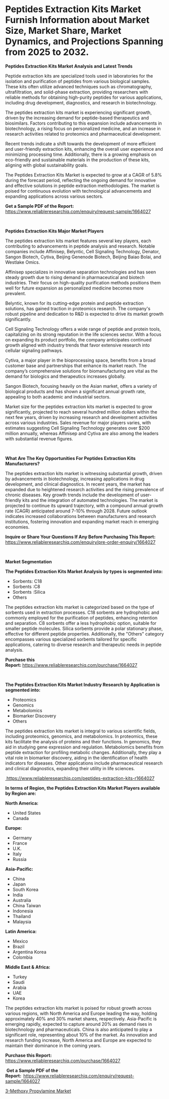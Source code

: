 <p><h1>Peptides Extraction Kits Market Furnish Information about Market Size, Market Share, Market Dynamics, and Projections Spanning from 2025 to 2032.</h1></p><p><strong>Peptides Extraction Kits Market Analysis and Latest Trends</strong></p>
<p><p>Peptide extraction kits are specialized tools used in laboratories for the isolation and purification of peptides from various biological samples. These kits often utilize advanced techniques such as chromatography, ultrafiltration, and solid-phase extraction, providing researchers with reliable methods for obtaining high-purity peptides for various applications, including drug development, diagnostics, and research in biotechnology. </p><p>The peptides extraction kits market is experiencing significant growth, driven by the increasing demand for peptide-based therapeutics and biosimilars. Factors contributing to this expansion include advancements in biotechnology, a rising focus on personalized medicine, and an increase in research activities related to proteomics and pharmaceutical development. </p><p>Recent trends indicate a shift towards the development of more efficient and user-friendly extraction kits, enhancing the overall user experience and minimizing processing time. Additionally, there is a growing emphasis on eco-friendly and sustainable materials in the production of these kits, aligning with global sustainability goals. </p><p>The Peptides Extraction Kits Market is expected to grow at a CAGR of 5.8% during the forecast period, reflecting the ongoing demand for innovative and effective solutions in peptide extraction methodologies. The market is poised for continuous evolution with technological advancements and expanding applications across various sectors.</p></p>
<p><strong>Get a Sample PDF of the Report:&nbsp;</strong> <a href="https://www.reliableresearchiq.com/enquiry/request-sample/1664027?utm_campaign=3262&utm_medium=2&utm_source=Github&utm_content=ia&utm_term=23032025&utm_id=peptides-extraction-kits">https://www.reliableresearchiq.com/enquiry/request-sample/1664027</a></p>
<p>&nbsp;</p>
<p><strong>Peptides Extraction Kits Major Market Players</strong></p>
<p><p>The peptides extraction kits market features several key players, each contributing to advancements in peptide analysis and research. Notable companies include Affinisep, Belyntic, Cell Signaling Technology, Denator, Sangon Biotech, Cytiva, Beijing Genenode Biotech, Beijing Baiao Bolai, and Westlake Omics.</p><p>Affinisep specializes in innovative separation technologies and has seen steady growth due to rising demand in pharmaceutical and biotech industries. Their focus on high-quality purification methods positions them well for future expansion as personalized medicine becomes more prevalent.</p><p>Belyntic, known for its cutting-edge protein and peptide extraction solutions, has gained traction in proteomics research. The company's robust pipeline and dedication to R&D is expected to drive its market growth significantly.</p><p>Cell Signaling Technology offers a wide range of peptide and protein tools, capitalizing on its strong reputation in the life sciences sector. With a focus on expanding its product portfolio, the company anticipates continued growth aligned with industry trends that favor extensive research into cellular signaling pathways.</p><p>Cytiva, a major player in the bioprocessing space, benefits from a broad customer base and partnerships that enhance its market reach. The company’s comprehensive solutions for biomanufacturing are vital as the demand for biologics and therapeutics increases globally.</p><p>Sangon Biotech, focusing heavily on the Asian market, offers a variety of biological products and has shown a significant annual growth rate, appealing to both academic and industrial sectors.</p><p>Market size for the peptides extraction kits market is expected to grow significantly, projected to reach several hundred million dollars within the next few years, driven by increasing research and development activities across various industries. Sales revenue for major players varies, with estimates suggesting Cell Signaling Technology generates over $200 million annually, whereas Affinisep and Cytiva are also among the leaders with substantial revenue figures.</p></p>
<p>&nbsp;</p>
<p><strong>What Are The Key Opportunities For Peptides Extraction Kits Manufacturers?</strong></p>
<p><p>The peptides extraction kits market is witnessing substantial growth, driven by advancements in biotechnology, increasing applications in drug development, and clinical diagnostics. In recent years, the market has expanded due to heightened research activities and the rising prevalence of chronic diseases. Key growth trends include the development of user-friendly kits and the integration of automated technologies. The market is projected to continue its upward trajectory, with a compound annual growth rate (CAGR) anticipated around 7-10% through 2028. Future outlook indicates increased collaborations between manufacturers and research institutions, fostering innovation and expanding market reach in emerging economies.</p></p>
<p><strong>Inquire or Share Your Questions If Any Before Purchasing This Report:</strong> <a href="https://www.reliableresearchiq.com/enquiry/pre-order-enquiry/1664027?utm_campaign=3262&utm_medium=2&utm_source=Github&utm_content=ia&utm_term=23032025&utm_id=peptides-extraction-kits">https://www.reliableresearchiq.com/enquiry/pre-order-enquiry/1664027</a></p>
<p>&nbsp;</p>
<p><strong>Market Segmentation</strong></p>
<p><strong>The Peptides Extraction Kits Market Analysis by types is segmented into:</strong></p>
<p><ul><li>Sorbents: C18</li><li>Sorbents :C8</li><li>Sorbents :Silica</li><li>Others</li></ul></p>
<p><p>The peptides extraction kits market is categorized based on the type of sorbents used in extraction processes. C18 sorbents are hydrophobic and commonly employed for the purification of peptides, enhancing retention and separation. C8 sorbents offer a less hydrophobic option, suitable for smaller peptide molecules. Silica sorbents provide a polar stationary phase, effective for different peptide properties. Additionally, the "Others" category encompasses various specialized sorbents tailored for specific applications, catering to diverse research and therapeutic needs in peptide analysis.</p></p>
<p><strong>Purchase this Report:&nbsp;</strong><a href="https://www.reliableresearchiq.com/purchase/1664027?utm_campaign=3262&utm_medium=2&utm_source=Github&utm_content=ia&utm_term=23032025&utm_id=peptides-extraction-kits">https://www.reliableresearchiq.com/purchase/1664027</a></p>
<p>&nbsp;</p>
<p><strong>The Peptides Extraction Kits Market Industry Research by Application is segmented into:</strong></p>
<p><ul><li>Proteomics</li><li>Genomics</li><li>Metabolomics</li><li>Biomarker Discovery</li><li>Others</li></ul></p>
<p><p>The peptides extraction kits market is integral to various scientific fields, including proteomics, genomics, and metabolomics. In proteomics, these kits facilitate the analysis of proteins and their functions. In genomics, they aid in studying gene expression and regulation. Metabolomics benefits from peptide extraction for profiling metabolic changes. Additionally, they play a vital role in biomarker discovery, aiding in the identification of health indicators for diseases. Other applications include pharmaceutical research and clinical diagnostics, expanding their utility in life sciences.</p></p>
<p><a href="https://www.reliableresearchiq.com/peptides-extraction-kits-r1664027?utm_campaign=3262&utm_medium=2&utm_source=Github&utm_content=ia&utm_term=23032025&utm_id=peptides-extraction-kits">&nbsp;https://www.reliableresearchiq.com/peptides-extraction-kits-r1664027</a></p>
<p><strong>In terms of Region, the Peptides Extraction Kits Market Players available by Region are:</strong></p>
<p>
    <p> <strong> North America: </strong>
        <ul>
            <li>United States</li>
            <li>Canada</li>
        </ul>
        </p> 
    <p> <strong> Europe: </strong>
        <ul>
            <li>Germany</li>
            <li>France</li>
            <li>U.K.</li>
            <li>Italy</li>
            <li>Russia</li>
        </ul>
        </p> 
    <p> <strong> Asia-Pacific: </strong>
        <ul>
            <li>China</li>
            <li>Japan</li>
            <li>South Korea</li>
            <li>India</li>
            <li>Australia</li>
            <li>China Taiwan</li>
            <li>Indonesia</li>
            <li>Thailand</li>
            <li>Malaysia</li>
        </ul>
        </p> 
    <p> <strong> Latin America: </strong>
        <ul>
            <li>Mexico</li>
            <li>Brazil</li>
            <li>Argentina Korea</li>
            <li>Colombia</li>
        </ul>
        </p> 
    <p> <strong> Middle East & Africa: </strong>
        <ul>
            <li>Turkey</li>
            <li>Saudi</li>
            <li>Arabia</li>
            <li>UAE</li>
            <li>Korea</li>
        </ul>
    </p>
    </p>
<p><p>The peptides extraction kits market is poised for robust growth across various regions, with North America and Europe leading the way, holding approximately 40% and 30% market shares, respectively. Asia-Pacific is emerging rapidly, expected to capture around 20% as demand rises in biotechnology and pharmaceuticals. China is also anticipated to play a significant role, representing about 10% of the market. As innovation and research funding increase, North America and Europe are expected to maintain their dominance in the coming years.</p></p>
<p><strong>Purchase this Report: </strong><a href="https://www.reliableresearchiq.com/purchase/1664027?utm_campaign=3262&utm_medium=2&utm_source=Github&utm_content=ia&utm_term=23032025&utm_id=peptides-extraction-kits">https://www.reliableresearchiq.com/purchase/1664027</a></p>
<p>&nbsp;<strong>Get a Sample PDF of the Report:&nbsp;&nbsp;</strong><a href="https://www.reliableresearchiq.com/enquiry/request-sample/1664027?utm_campaign=3262&utm_medium=2&utm_source=Github&utm_content=ia&utm_term=23032025&utm_id=peptides-extraction-kits">https://www.reliableresearchiq.com/enquiry/request-sample/1664027</a></p>
<p><strong></strong></p>
<p><p><a href="https://github.com/hedbomkrahe/Market-Research-Report-List-1/blob/main/3-methoxy-propylamine-market.md?utm_campaign=3262&utm_medium=2&utm_source=Github&utm_content=ia&utm_term=23032025&utm_id=peptides-extraction-kits">3-Methoxy Propylamine Market</a></p></p>